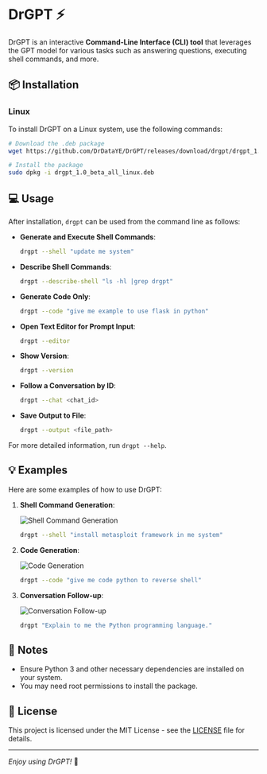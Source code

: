 # DrGPT :zap:

DrGPT is an interactive **Command-Line Interface (CLI) tool** that leverages the GPT model for various tasks such as answering questions, executing shell commands, and more.

## :package: Installation

### Linux

To install DrGPT on a Linux system, use the following commands:

```bash
# Download the .deb package
wget https://github.com/DrDataYE/DrGPT/releases/download/drgpt/drgpt_1.0_beta_all_linux.deb

# Install the package
sudo dpkg -i drgpt_1.0_beta_all_linux.deb
```

## :computer: Usage

After installation, `drgpt` can be used from the command line as follows:

- **Generate and Execute Shell Commands**:
  ```bash
  drgpt --shell "update me system"
  ```

- **Describe Shell Commands**:
  ```bash
  drgpt --describe-shell "ls -hl |grep drgpt"
  ```

- **Generate Code Only**:
  ```bash
  drgpt --code "give me example to use flask in python"
  ```

- **Open Text Editor for Prompt Input**:
  ```bash
  drgpt --editor
  ```

- **Show Version**:
  ```bash
  drgpt --version
  ```

- **Follow a Conversation by ID**:
  ```bash
  drgpt --chat <chat_id>
  ```

- **Save Output to File**:
  ```bash
  drgpt --output <file_path>
  ```

For more detailed information, run `drgpt --help`.

## :bulb: Examples

Here are some examples of how to use DrGPT:

1. **Shell Command Generation**:

   ![Shell Command Generation](images/shell_command_example.png)

   ```bash
   drgpt --shell "install metasploit framework in me system"
   ```

2. **Code Generation**:

   ![Code Generation](images/code_generation_example.png)

   ```bash
   drgpt --code "give me code python to reverse shell"
   ```

3. **Conversation Follow-up**:

   ![Conversation Follow-up](images/conversation_followup.png)

   ```bash
   drgpt "Explain to me the Python programming language."
   ```

## :memo: Notes

- Ensure Python 3 and other necessary dependencies are installed on your system.
- You may need root permissions to install the package.

## :scroll: License

This project is licensed under the MIT License - see the [LICENSE](LICENSE) file for details.


---

*Enjoy using DrGPT!* :rocket:
